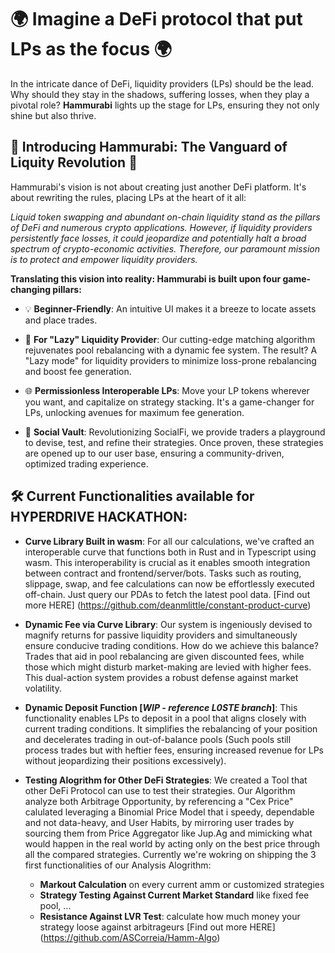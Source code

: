 # 🌍 Imagine a DeFi protocol that put LPs as the focus 🌍

In the intricate dance of DeFi, liquidity providers (LPs) should be the lead. Why should they stay in the shadows, suffering losses, when they play a pivotal role? **Hammurabi** lights up the stage for LPs, ensuring they not only shine but also thrive.


## 🚀 Introducing Hammurabi: The Vanguard of Liquity Revolution 🚀

Hammurabi's vision is not about creating just another DeFi platform. It's about rewriting the rules, placing LPs at the heart of it all:

_Liquid token swapping and abundant on-chain liquidity stand as the pillars of DeFi and numerous crypto applications. However, if liquidity providers persistently face losses, it could jeopardize and potentially halt a broad spectrum of crypto-economic activities. Therefore, our paramount mission is to protect and empower liquidity providers._

**Translating this vision into reality: Hammurabi is built upon four game-changing pillars:**

- 💡 **Beginner-Friendly**: An intuitive UI makes it a breeze to locate assets and place trades.

- 🥱 **For "Lazy" Liquidity Provider**: Our cutting-edge matching algorithm rejuvenates pool rebalancing with a dynamic fee system. The result? A "Lazy mode" for liquidity providers to minimize loss-prone rebalancing and boost fee generation.
  
- 🌐 **Permissionless Interoperable LPs**: Move your LP tokens wherever you want, and capitalize on strategy stacking. It's a game-changer for LPs, unlocking avenues for maximum fee generation.

- 💬 **Social Vault**: Revolutionizing SocialFi, we provide traders a playground to devise, test, and refine their strategies. Once proven, these strategies are opened up to our user base, ensuring a community-driven, optimized trading experience.


## 🛠 Current Functionalities available for HYPERDRIVE HACKATHON:

- **Curve Library Built in wasm**: For all our calculations, we've crafted an interoperable curve that functions both in Rust and in Typescript using wasm. This interoperability is crucial as it enables smooth integration between contract and frontend/server/bots. Tasks such as routing, slippage, swap, and fee calculations can now be effortlessly executed off-chain. Just query our PDAs to fetch the latest pool data. [Find out more HERE] (https://github.com/deanmlittle/constant-product-curve)

- **Dynamic Fee via Curve Library**: Our system is ingeniously devised to magnify returns for passive liquidity providers and simultaneously ensure conducive trading conditions. How do we achieve this balance? Trades that aid in pool rebalancing are given discounted fees, while those which might disturb market-making are levied with higher fees. This dual-action system provides a robust defense against market volatility. 

- **Dynamic Deposit Function [_WIP - reference L0STE branch_]**: This functionality enables LPs to deposit in a pool that aligns closely with current trading conditions. It simplifies the rebalancing of your position and decelerates trading in out-of-balance pools (Such pools still process trades but with heftier fees, ensuring increased revenue for LPs without jeopardizing their positions excessively).

- **Testing Alogrithm for Other DeFi Strategies**: We created a Tool that other DeFi Protocol can use to test their strategies. Our Algorithm analyze both Arbitrage Opportunity, by referencing a "Cex Price" calulated leveraging a Binomial Price Model that i speedy, dependable and not data-heavy, and User Habits, by mirroring user trades by sourcing them from Price Aggregator like Jup.Ag and mimicking what would happen in the real world by acting only on the best price through all the compared strategies. Currently we're wokring on shipping the 3 first functionalities of our Analysis Alogrithm:
    - **Markout Calculation** on every current amm or customized strategies
    - **Strategy Testing Against Current Market Standard** like fixed fee pool, ...
    - **Resistance Against LVR Test**: calculate how much money your strategy loose against arbitrageurs 
[Find out more HERE] (https://github.com/ASCorreia/Hamm-Algo)